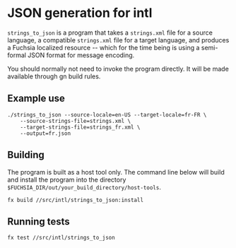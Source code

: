# JSON generation for intl

`strings_to_json` is a program that takes a `strings.xml` file for a source language,
a compatible `strings.xml` file for a target language, and produces a Fuchsia 
localized resource -- which for the time being is using a semi-formal JSON format
for message encoding.

You should normally not need to invoke the program directly. It will be made
available through gn build rules.

## Example use

```
./strings_to_json --source-locale=en-US --target-locale=fr-FR \
    --source-strings-file=strings.xml \
    --target-strings-file=strings_fr.xml \
    --output=fr.json
```

## Building

The program is built as a host tool only.  The command line below will build
and install the program into the directory
`$FUCHSIA_DIR/out/your_build_directory/host-tools`.

```
fx build //src/intl/strings_to_json:install
```

## Running tests

```
fx test //src/intl/strings_to_json
```


